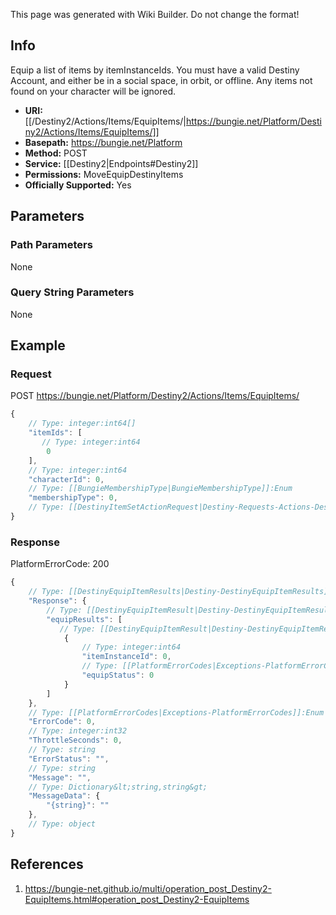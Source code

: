 <span class="wiki-builder">This page was generated with Wiki Builder. Do not change the format!</span>

## Info
Equip a list of items by itemInstanceIds.  You must have a valid Destiny Account, and either be in a social space, in orbit, or offline.  Any items not found on your character will be ignored.

* **URI:** [[/Destiny2/Actions/Items/EquipItems/|https://bungie.net/Platform/Destiny2/Actions/Items/EquipItems/]]
* **Basepath:** https://bungie.net/Platform
* **Method:** POST
* **Service:** [[Destiny2|Endpoints#Destiny2]]
* **Permissions:** MoveEquipDestinyItems
* **Officially Supported:** Yes

## Parameters
### Path Parameters
None

### Query String Parameters
None

## Example
### Request
POST https://bungie.net/Platform/Destiny2/Actions/Items/EquipItems/
```javascript
{
    // Type: integer:int64[]
    "itemIds": [
       // Type: integer:int64
        0
    ],
    // Type: integer:int64
    "characterId": 0,
    // Type: [[BungieMembershipType|BungieMembershipType]]:Enum
    "membershipType": 0,
    // Type: [[DestinyItemSetActionRequest|Destiny-Requests-Actions-DestinyItemSetActionRequest]]
}

```

### Response
PlatformErrorCode: 200
```javascript
{
    // Type: [[DestinyEquipItemResults|Destiny-DestinyEquipItemResults]]
    "Response": {
        // Type: [[DestinyEquipItemResult|Destiny-DestinyEquipItemResult]][]
        "equipResults": [
           // Type: [[DestinyEquipItemResult|Destiny-DestinyEquipItemResult]]
            {
                // Type: integer:int64
                "itemInstanceId": 0,
                // Type: [[PlatformErrorCodes|Exceptions-PlatformErrorCodes]]:Enum
                "equipStatus": 0
            }
        ]
    },
    // Type: [[PlatformErrorCodes|Exceptions-PlatformErrorCodes]]:Enum
    "ErrorCode": 0,
    // Type: integer:int32
    "ThrottleSeconds": 0,
    // Type: string
    "ErrorStatus": "",
    // Type: string
    "Message": "",
    // Type: Dictionary&lt;string,string&gt;
    "MessageData": {
        "{string}": ""
    },
    // Type: object
}

```

## References
1. https://bungie-net.github.io/multi/operation_post_Destiny2-EquipItems.html#operation_post_Destiny2-EquipItems
